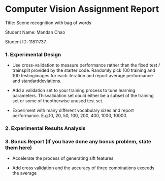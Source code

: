 # Computer Vision Assignment Report

Title: Scene recognition with bag of words

Student Name: Mandan Chao

Student ID: 11811737



### 1. Experimental Design
- Use cross-validation to measure performance rather than the fixed test / trainsplit provided by the starter code. Randomly pick 100 training and 100 testingimages for each iteration and report average performance and standarddeviations.


- Add a validation set to your training process to tune learning parameters. Thisvalidation set could either be a subset of the training set or some of theotherwise unused test set.


- Experiment with many different vocabulary sizes and report performance. E.g.10, 20, 50, 100, 200, 400, 1000, 10000.




### 2. Experimental Results Analysis





### 3. Bonus Report (If you have done any bonus problem, state them here)

- Accelerate the process of generating sift features


- Add cross validation and the accuracy of three combinations exceeds the average

